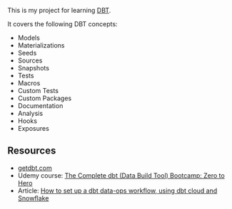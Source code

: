 This is my project for learning [DBT](https://www.getdbt.com/).

It covers the following DBT concepts:
- Models
- Materializations
- Seeds
- Sources
- Snapshots
- Tests
- Macros
- Custom Tests
- Custom Packages
- Documentation
- Analysis
- Hooks
- Exposures

## Resources
- [getdbt.com](https://www.getdbt.com/)
- Udemy course: [The Complete dbt (Data Build Tool) Bootcamp: Zero to Hero](https://www.udemy.com/course/complete-dbt-data-build-tool-bootcamp-zero-to-hero-learn-dbt/)
- Article: [How to set up a dbt data-ops workflow, using dbt cloud and Snowflake](https://www.startdataengineering.com/post/cicd-dbt/#snowflake)
